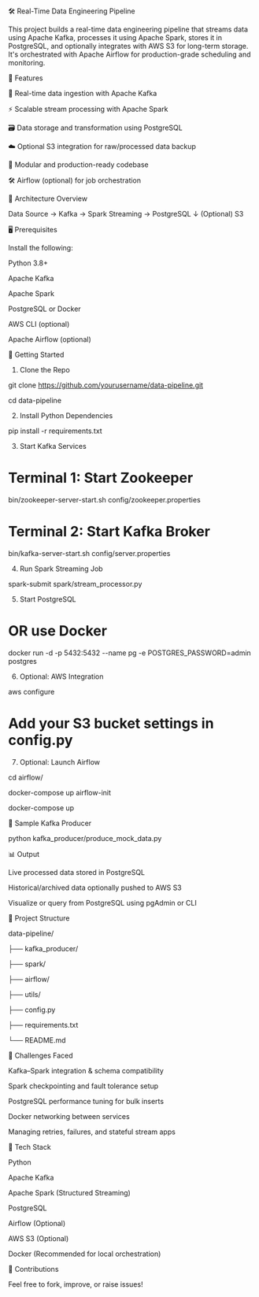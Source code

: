 🛠️ Real-Time Data Engineering Pipeline

This project builds a real-time data engineering pipeline that streams data using Apache Kafka, processes it using Apache Spark, stores it in PostgreSQL, and optionally integrates with AWS S3 for long-term storage. It's orchestrated with Apache Airflow for production-grade scheduling and monitoring.

📌 Features

🔄 Real-time data ingestion with Apache Kafka

⚡ Scalable stream processing with Apache Spark

🗃️ Data storage and transformation using PostgreSQL

☁️ Optional S3 integration for raw/processed data backup

🧩 Modular and production-ready codebase

🛠️ Airflow (optional) for job orchestration

🧱 Architecture Overview

Data Source → Kafka → Spark Streaming → PostgreSQL
                            ↓
                         (Optional) S3

🖥️ Prerequisites

Install the following:

Python 3.8+

Apache Kafka

Apache Spark

PostgreSQL or Docker

AWS CLI (optional)

Apache Airflow (optional)

🚀 Getting Started

1. Clone the Repo

git clone https://github.com/yourusername/data-pipeline.git

cd data-pipeline

2. Install Python Dependencies

pip install -r requirements.txt

3. Start Kafka Services

# Terminal 1: Start Zookeeper

bin/zookeeper-server-start.sh config/zookeeper.properties

# Terminal 2: Start Kafka Broker

bin/kafka-server-start.sh config/server.properties

4. Run Spark Streaming Job

spark-submit spark/stream_processor.py

5. Start PostgreSQL

# OR use Docker

docker run -d -p 5432:5432 --name pg -e POSTGRES_PASSWORD=admin postgres

6. Optional: AWS Integration

aws configure

# Add your S3 bucket settings in config.py

7. Optional: Launch Airflow

cd airflow/

docker-compose up airflow-init

docker-compose up

🧪 Sample Kafka Producer

python kafka_producer/produce_mock_data.py

📊 Output

Live processed data stored in PostgreSQL

Historical/archived data optionally pushed to AWS S3

Visualize or query from PostgreSQL using pgAdmin or CLI

📂 Project Structure

data-pipeline/

├── kafka_producer/

├── spark/

├── airflow/

├── utils/

├── config.py

├── requirements.txt

└── README.md

🧠 Challenges Faced

Kafka–Spark integration & schema compatibility

Spark checkpointing and fault tolerance setup

PostgreSQL performance tuning for bulk inserts

Docker networking between services

Managing retries, failures, and stateful stream apps

📌 Tech Stack

Python

Apache Kafka

Apache Spark (Structured Streaming)

PostgreSQL

Airflow (Optional)

AWS S3 (Optional)

Docker (Recommended for local orchestration)

🤝 Contributions

Feel free to fork, improve, or raise issues!






